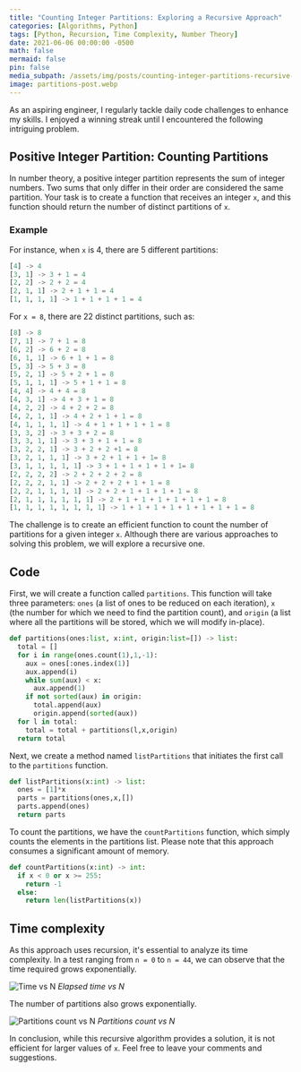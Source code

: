 ```yaml
---
title: "Counting Integer Partitions: Exploring a Recursive Approach"
categories: [Algorithms, Python]
tags: [Python, Recursion, Time Complexity, Number Theory]
date: 2021-06-06 00:00:00 -0500
math: false
mermaid: false
pin: false
media_subpath: /assets/img/posts/counting-integer-partitions-recursive-approach/
image: partitions-post.webp
---
```

As an aspiring engineer, I regularly tackle daily code challenges to enhance my skills. I enjoyed a winning streak until I encountered the following intriguing problem.

## Positive Integer Partition: Counting Partitions

In number theory, a positive integer partition represents the sum of integer numbers. Two sums that only differ in their order are considered the same partition. Your task is to create a function that receives an integer `x`, and this function should return the number of distinct partitions of `x`.

### Example

For instance, when `x` is 4, there are 5 different partitions:

```python
[4] -> 4
[3, 1] -> 3 + 1 = 4
[2, 2] -> 2 + 2 = 4
[2, 1, 1] -> 2 + 1 + 1 = 4
[1, 1, 1, 1] -> 1 + 1 + 1 + 1 = 4
```

For `x = 8`, there are 22 distinct partitions, such as:

```python
[8] -> 8
[7, 1] -> 7 + 1 = 8
[6, 2] -> 6 + 2 = 8
[6, 1, 1] -> 6 + 1 + 1 = 8
[5, 3] -> 5 + 3 = 8
[5, 2, 1] -> 5 + 2 + 1 = 8
[5, 1, 1, 1] -> 5 + 1 + 1 = 8
[4, 4] -> 4 + 4 = 8
[4, 3, 1] -> 4 + 3 + 1 = 8
[4, 2, 2] -> 4 + 2 + 2 = 8
[4, 2, 1, 1] -> 4 + 2 + 1 + 1 = 8
[4, 1, 1, 1, 1] -> 4 + 1 + 1 + 1 + 1 = 8
[3, 3, 2] -> 3 + 3 + 2 = 8
[3, 3, 1, 1] -> 3 + 3 + 1 + 1 = 8
[3, 2, 2, 1] -> 3 + 2 + 2 +1 = 8
[3, 2, 1, 1, 1] -> 3 + 2 + 1 + 1 + 1= 8
[3, 1, 1, 1, 1, 1] -> 3 + 1 + 1 + 1 + 1 + 1= 8
[2, 2, 2, 2] -> 2 + 2 + 2 + 2 = 8
[2, 2, 2, 1, 1] -> 2 + 2 + 2 + 1 + 1 = 8
[2, 2, 1, 1, 1, 1] -> 2 + 2 + 1 + 1 + 1 + 1 = 8
[2, 1, 1, 1, 1, 1, 1] -> 2 + 1 + 1 + 1 + 1 + 1 + 1 = 8
[1, 1, 1, 1, 1, 1, 1, 1] -> 1 + 1 + 1 + 1 + 1 + 1 + 1 + 1 = 8
```

The challenge is to create an efficient function to count the number of partitions for a given integer `x`. Although there are various approaches to solving this problem, we will explore a recursive one.

## Code

First, we will create a function called `partitions`. This function will take three parameters: `ones` (a list of ones to be reduced on each iteration), `x` (the number for which we need to find the partition count), and `origin` (a list where all the partitions will be stored, which we will modify in-place).

```python
def partitions(ones:list, x:int, origin:list=[]) -> list:
  total = []
  for i in range(ones.count(1),1,-1):
    aux = ones[:ones.index(1)]
    aux.append(i)
    while sum(aux) < x:
      aux.append(1)
    if not sorted(aux) in origin:
      total.append(aux)
      origin.append(sorted(aux))
  for l in total:
    total = total + partitions(l,x,origin)
  return total
```

Next, we create a method named `listPartitions` that initiates the first call to the `partitions` function.

```python
def listPartitions(x:int) -> list:
  ones = [1]*x
  parts = partitions(ones,x,[])
  parts.append(ones)
  return parts
```

To count the partitions, we have the `countPartitions` function, which simply counts the elements in the partitions list. Please note that this approach consumes a significant amount of memory.

```python
def countPartitions(x:int) -> int:
  if x < 0 or x >= 255:
    return -1
  else:
    return len(listPartitions(x))
```

## Time complexity

As this approach uses recursion, it's essential to analyze its time complexity. In a test ranging from `n = 0` to `n = 44`, we can observe that the time required grows exponentially.

![Time vs N](partitions-times.webp)
_Elapsed time vs N_

The number of partitions also grows exponentially.

![Partitions count vs N](partitions-values.webp)
_Partitions count vs N_

In conclusion, while this recursive algorithm provides a solution, it is not efficient for larger values of `x`. Feel free to leave your comments and suggestions.
